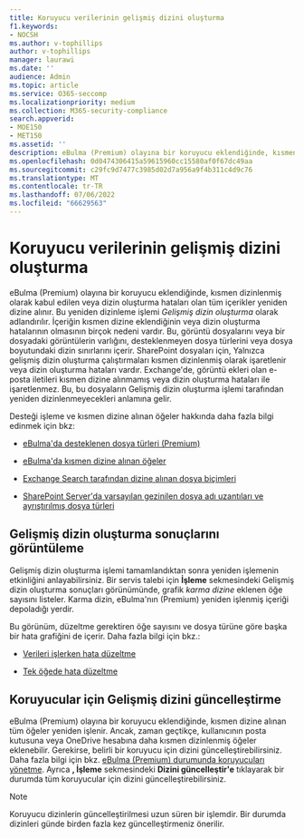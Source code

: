 ```yaml
---
title: Koruyucu verilerinin gelişmiş dizini oluşturma
f1.keywords:
- NOCSH
ms.author: v-tophillips
author: v-tophillips
manager: laurawi
ms.date: ''
audience: Admin
ms.topic: article
ms.service: O365-seccomp
ms.localizationpriority: medium
ms.collection: M365-security-compliance
search.appverid:
- MOE150
- MET150
ms.assetid: ''
description: eBulma (Premium) olayına bir koruyucu eklendiğinde, kısmen dizinlenmiş olarak kabul edilen tüm içerikler tamamen aranabilir hale getirmek için yeniden işlenmiştir.
ms.openlocfilehash: 0d0474306415a59615960cc15580af0f67dc49aa
ms.sourcegitcommit: c29fc9d7477c3985d02d7a956a9f4b311c4d9c76
ms.translationtype: MT
ms.contentlocale: tr-TR
ms.lasthandoff: 07/06/2022
ms.locfileid: "66629563"
---
```

# <a name="advanced-indexing-of-custodian-data"></a>Koruyucu verilerinin gelişmiş dizini oluşturma

eBulma (Premium) olayına bir koruyucu eklendiğinde, kısmen dizinlenmiş olarak kabul edilen veya dizin oluşturma hataları olan tüm içerikler yeniden dizine alınır. Bu yeniden dizinleme işlemi *Gelişmiş dizin oluşturma* olarak adlandırılır. İçeriğin kısmen dizine eklendiğinin veya dizin oluşturma hatalarının olmasının birçok nedeni vardır. Bu, görüntü dosyalarını veya bir dosyadaki görüntülerin varlığını, desteklenmeyen dosya türlerini veya dosya boyutundaki dizin sınırlarını içerir. SharePoint dosyaları için, Yalnızca gelişmiş dizin oluşturma çalıştırmaları kısmen dizinlenmiş olarak işaretlenir veya dizin oluşturma hataları vardır. Exchange'de, görüntü ekleri olan e-posta iletileri kısmen dizine alınmamış veya dizin oluşturma hataları ile işaretlenmez. Bu, bu dosyaların Gelişmiş dizin oluşturma işlemi tarafından yeniden dizinlenmeyecekleri anlamına gelir.

Desteği işleme ve kısmen dizine alınan öğeler hakkında daha fazla bilgi edinmek için bkz:

- [eBulma'da desteklenen dosya türleri (Premium)](supported-filetypes-ediscovery20.md)

- [eBulma'da kısmen dizine alınan öğeler](partially-indexed-items-in-content-search.md)

- [Exchange Search tarafından dizine alınan dosya biçimleri](/exchange/file-formats-indexed-by-exchange-search-exchange-2013-help)

- [SharePoint Server'da varsayılan gezinilen dosya adı uzantıları ve ayrıştırılmış dosya türleri](/SharePoint/technical-reference/default-crawled-file-name-extensions-and-parsed-file-types)

## <a name="viewing-advanced-indexing-results"></a>Gelişmiş dizin oluşturma sonuçlarını görüntüleme

Gelişmiş dizin oluşturma işlemi tamamlandıktan sonra yeniden işlemenin etkinliğini anlayabilirsiniz.  Bir servis talebi için **İşleme** sekmesindeki Gelişmiş dizin oluşturma sonuçları görünümünde, grafik *karma dizine* eklenen öğe sayısını listeler.  Karma dizin, eBulma'nın (Premium) yeniden işlenmiş içeriği depoladığı yerdir.

Bu görünüm, düzeltme gerektiren öğe sayısını ve dosya türüne göre başka bir hata grafiğini de içerir. Daha fazla bilgi için bkz.:

- [Verileri işlerken hata düzeltme](error-remediation-when-processing-data-in-advanced-ediscovery.md)

- [Tek öğede hata düzeltme](single-item-error-remediation.md)

## <a name="updating-the-advanced-index-for-custodians"></a>Koruyucular için Gelişmiş dizini güncelleştirme

eBulma (Premium) olayına bir koruyucu eklendiğinde, kısmen dizine alınan tüm öğeler yeniden işlenir. Ancak, zaman geçtikçe, kullanıcının posta kutusuna veya OneDrive hesabına daha kısmen dizinlenmiş öğeler eklenebilir.  Gerekirse, belirli bir koruyucu için dizini güncelleştirebilirsiniz. Daha fazla bilgi için bkz. [eBulma (Premium) durumunda koruyucuları yönetme](manage-new-custodians.md#reindex-custodian-data). Ayrıca **, İşleme** sekmesindeki **Dizini güncelleştir'e** tıklayarak bir durumda tüm koruyucular için dizini güncelleştirebilirsiniz.

> [!NOTE]
> Koruyucu dizinlerin güncelleştirilmesi uzun süren bir işlemdir. Bir durumda dizinleri günde birden fazla kez güncelleştirmeniz önerilir.
